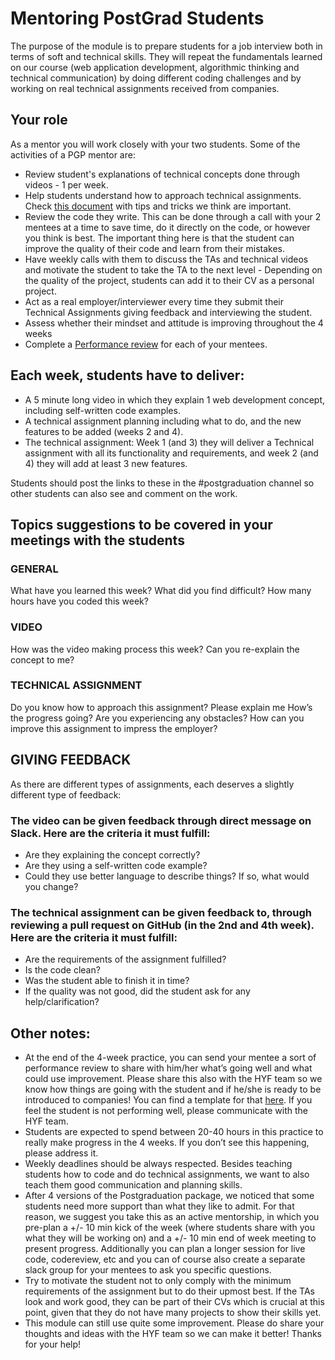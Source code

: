 # Mentoring PostGrad Students

The purpose of the module is to prepare students for a job interview both in terms of soft and technical skills. They will repeat the fundamentals learned on our course (web application development, algorithmic thinking and technical communication) by doing different coding challenges and by working on real technical assignments received from companies.

## Your role
As a mentor you will work closely with your two students. Some of the activities of a PGP mentor are:

- Review student's explanations of technical concepts done through videos - 1 per week. 
- Help students understand how to approach technical assignments. Check [this document](https://github.com/riccardobevilacqua/technical-assignment-tips) with tips and tricks we think are important.
- Review the code they write. This can be done through a call with your 2 mentees at a time to save time, do it directly on the code, or however you think is best. The important thing here is that the student can improve the quality of their code and learn from their mistakes.
- Have weekly calls with them to discuss the TAs and technical videos and motivate the student to take the TA to the next level - Depending on the quality of the project, students can add it to their CV as a personal project.
- Act as a real employer/interviewer every time they submit their Technical Assignments giving feedback and interviewing the student.
- Assess whether their mindset and attitude is improving throughout the 4 weeks
- Complete a [Performance review](https://docs.google.com/document/d/11X69WKezQn7X3TYW14RoV6RDiJM-G0HEhX7jT5ddDVo/copy) for each of your mentees.

## Each week, students have to deliver:

- A 5 minute long video in which they explain 1 web development concept, including self-written code examples.
- A technical assignment planning including what to do, and the new features to be added (weeks 2 and 4).
- The technical assignment: Week 1 (and 3) they will deliver a Technical assignment with all its functionality and requirements, and week 2 (and 4) they will add at least 3 new features.

Students should post the links to these in the #postgraduation channel so other students can also see and comment on the work.

## Topics suggestions to be covered in your meetings with the students
	
### GENERAL
What have you learned this week?
What did you find difficult?
How many hours have you coded this week?

### VIDEO
How was the video making process this week?
Can you re-explain the concept to me?

### TECHNICAL ASSIGNMENT
Do you know how to approach this assignment? Please explain me
How’s the progress going?
Are you experiencing any obstacles?
How can you improve this assignment to impress the employer?

## GIVING FEEDBACK
As there are different types of assignments, each deserves a slightly different type of feedback:

### The video can be given feedback through direct message on Slack. Here are the criteria it must fulfill:
- Are they explaining the concept correctly?
- Are they using a self-written code example?
- Could they use better language to describe things? If so, what would you change?

### The technical assignment can be given feedback to, through reviewing a pull request on GitHub (in the 2nd and 4th week). Here are the criteria it must fulfill:
- Are the requirements of the assignment fulfilled?
- Is the code clean?
- Was the student able to finish it in time?
- If the quality was not good, did the student ask for any help/clarification?

## Other notes:
- At the end of the 4-week practice, you can send your mentee a sort of performance review to share with him/her what’s going well and what could use improvement. Please share this also with the HYF team so we know how things are going with the student and if he/she is ready to be introduced to companies! You can find a template for that [here](https://docs.google.com/document/d/11X69WKezQn7X3TYW14RoV6RDiJM-G0HEhX7jT5ddDVo/copy). If you feel the student is not performing well, please communicate with the HYF team.
- Students are expected to spend between 20-40 hours in this practice to really make progress in the 4 weeks. If you don’t see this happening, please address it.
- Weekly deadlines should be always respected. Besides teaching students how to code and do technical assignments, we want to also teach them good communication and planning skills.
- After 4 versions of the Postgraduation package, we noticed that some students need more support than what they like to admit. For that reason, we suggest you take this as an active mentorship, in which you pre-plan a +/- 10 min kick of the week (where students share with you what they will be working on) and a  +/- 10 min end of week meeting to present progress. Additionally you can plan a longer session for live code, codereview, etc and you can of course also create a separate slack group for your mentees to ask you specific questions.
- Try to motivate the student not to only comply with the minimum requirements of the assignment but to do their upmost best. If the TAs look and work good, they can be part of their CVs which is crucial at this point, given that they do not have many projects to show their skills yet.
- This module can still use quite some improvement. Please do share your thoughts and ideas with the HYF team so we can make it better! Thanks for your help!
